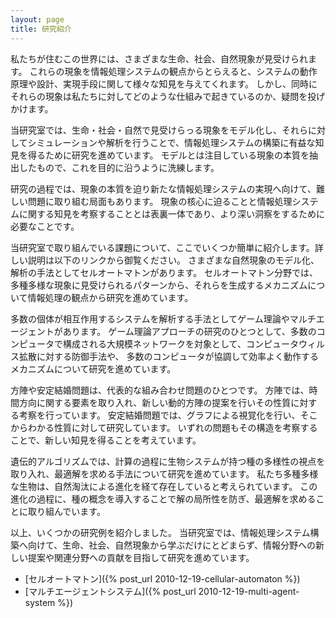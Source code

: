 ```yaml
---
layout: page
title: 研究紹介
---
```


私たちが住むこの世界には、さまざまな生命、社会、自然現象が見受けられます。
これらの現象を情報処理システムの観点からとらえると、システムの動作原理や設計、実現手段に関して様々な知見を与えてくれます。
しかし、同時にそれらの現象は私たちに対してどのような仕組みで起きているのか、疑問を投げかけます。

当研究室では、生命・社会・自然で見受けらっる現象をモデル化し、それらに対してシミュレーションや解析を行うことで、情報処理システムの構築に有益な知見を得るために研究を進めています。
モデルとは注目している現象の本質を抽出したもので、これを目的に沿うように洗練します。

研究の過程では、現象の本質を迫り新たな情報処理システムの実現へ向けて、難しい問題に取り組む局面もあります。
現象の核心に迫ることと情報処理システムに関する知見を考察することとは表裏一体であり、より深い洞察をするために必要なことです。

当研究室で取り組んでいる課題について、ここでいくつか簡単に紹介します。詳しい説明は以下のリンクから御覧ください。
さまざまな自然現象のモデル化、解析の手法としてセルオートマトンがあります。
セルオートマトン分野では、多種多様な現象に見受けられるパターンから、それらを生成するメカニズムについて情報処理の観点から研究を進めています。

多数の個体が相互作用するシステムを解析する手法としてゲーム理論やマルチエージェントがあります。
ゲーム理論アプローチの研究のひとつとして、多数のコンピュータで構成される大規模ネットワークを対象として、コンピュータウィルス拡散に対する防御手法や、
多数のコンピュータが協調して効率よく動作するメカニズムについて研究を進めています。

方陣や安定結婚問題は、代表的な組み合わせ問題のひとつです。
方陣では、時間方向に関する要素を取り入れ、新しい動的方陣の提案を行いその性質に対する考察を行っています。
安定結婚問題では、グラフによる視覚化を行い、そこからわかる性質に対して研究しています。
いずれの問題もその構造を考察することで、新しい知見を得ることを考えています。

遺伝的アルゴリズムでは、計算の過程に生物システムが持つ種の多様性の視点を取り入れ、最適解を求める手法について研究を進めています。
私たち多種多様な生物は、自然淘汰による進化を経て存在していると考えられています。
この進化の過程に、種の概念を導入することで解の局所性を防ぎ、最適解を求めることに取り組んでいます。

以上、いくつかの研究例を紹介しました。
当研究室では、情報処理システム構築へ向けて、生命、社会、自然現象から学ぶだけにとどまらず、情報分野への新しい提案や関連分野への貢献を目指して研究を進めています。

- [セルオートマトン]({% post_url 2010-12-19-cellular-automaton %})
- [マルチエージェントシステム]({% post_url 2010-12-19-multi-agent-system %})